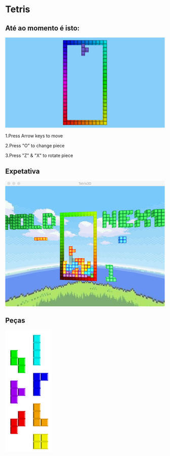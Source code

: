 # Tetris

## Até ao momento é isto:
![status](./textures/status.png "status")

1.Press Arrow keys to move

2.Press "O" to change piece

3.Press "Z" & "X" to rotate piece

## Expetativa
![expectation](./textures/expectations.jpeg "expectation")

## Peças
![pieces](./textures/pieces.png "pieces")
